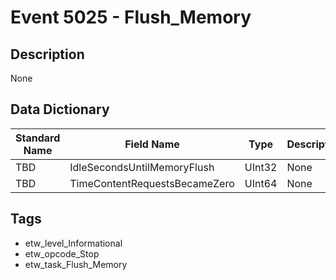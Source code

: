 # Event 5025 - Flush_Memory

## Description
None

## Data Dictionary
|Standard Name|Field Name|Type|Description|Sample Value|
|---|---|---|---|---|
|TBD|IdleSecondsUntilMemoryFlush|UInt32|None|`None`|
|TBD|TimeContentRequestsBecameZero|UInt64|None|`None`|

## Tags
* etw_level_Informational
* etw_opcode_Stop
* etw_task_Flush_Memory